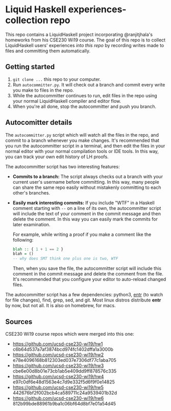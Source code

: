 # Liquid Haskell experiences-collection repo

This repo contains a LiquidHaskell project incorporating @ranjitjhala's
homeworks from his CSE230 Wi19 course. The goal of this repo is to collect
LiquidHaskell users' experiences *into this repo* by recording writes made to
files and committing them automatically.

## Getting started

1. `git clone ...` this repo to your computer.
1. Run `autocommitter.py`. It will check out a branch and commit every write
   you make to files in the repo.
1. While the autocommitter continues to run, edit files in the repo using your
   normal LiquidHaskell compiler and editor flow.
1. When you're all done, stop the autocommitter and push you branch.

## Autocomitter details

The `autocommitter.py` script which will watch all the files in the repo, and
commit to a branch whenever you make changes.
It's recommended that you run the autocommitter script in a terminal, and then
edit the files in your normal editor with your normal compilation tools or IDE
tools.
In this way, you can track your own edit history of LH proofs.

The autocommitter script has two interesting features:

* **Commits to a branch:** The script always checks out a branch with your
  current user's username before committing. In this way, many people can share
  the same repo easily without mistakenly committing to each other's branches.
* **Easily mark interesting commits:** If you include "WTF" in a Haskell
  comment starting with `--` on a line of its own, the autocommitter script
  will include the text of your comment in the commit message and then delete
  the comment. In this way you can easily mark the commits for later
  examination.

  For example, while writing a proof if you make a comment like the following:
  ```haskell
  blah :: { 1 + 1 == 2 }
  blah = ()
  -- why does SMT think one plus one is two, WTF
  ```
  Then, when you save the file, the autocommitter script will include this
  comment in the commit message and delete the comment from the file. It's
  recommended that you configure your editor to auto-reload changed files.

The autocommitter script has a few dependencies: python3,
[entr](https://github.com/eradman/entr#event-notify-test-runner) (to watch for
file changes), find, grep, sed, and git. Most linux distros distribute **entr**
by now, but not all. It is also on homebrew, for macs.

## Sources

CSE230 Wi19 course repos which were merged into this one:

* <https://github.com/ucsd-cse230-wi19/hw1> c6b64d537a7af3874bcd974fc1402dffa1a3000b
* <https://github.com/ucsd-cse230-wi19/hw2> e78e4096168b812303ed037e7306df77c1aba705
* <https://github.com/ucsd-cse230-wi19/hw3> cbe6e00d8b01e73cb1ab5e409dd9ff878576c335
* <https://github.com/ucsd-cse230-wi19/hw4> e97c0df6e48d1563e4c7d9e332f5d6f9f0e14825
* <https://github.com/ucsd-cse230-wi19/hw5> 442676bf2f002bcb4ca589711c24a9539401b32d
* <https://github.com/ucsd-cse230-wi19/hw6> 812b99bde88961b9ba1c06bf64d8bf7e01a54d45
